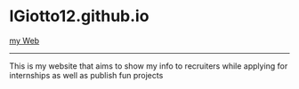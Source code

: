 # IGiotto12.github.io
[my Web](https://igiotto12.github.io/)
<hr>
This is my website that aims to show my info to recruiters while applying for internships as well as publish fun projects 


